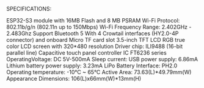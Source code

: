 SPECIFICATIONS:

ESP32-S3 module with 16MB Flash and 8 MB PSRAM
Wi-Fi Protocol: 802.11b/g/n (802.11n up to 150Mbps) Wi-Fi Frequency Range: 2.402GHz - 2.483Ghz
Support Bluetooth 5
With 4 Crowtail interfaces (HY2.0-4P connector) and onboard Micro TF card slot
3.5-inch TFT LCD RGB true color LCD screen with 320*480 resolution
Driver chip: ILI9488 (16-bit parallel line)
Capacitive touch panel controller IC FT6236 series
OperatingVoltage: DC 5V-500mA
Sleep current: 
USB power supply: 6.86mA
Lithium battery power supply: 3.23mA
LiPo Battery Interface: PH2.0
Operating temperature: -10°C ~ 65°C
Active Area: 73.63(L)*49.79mm(W)
Appearance Dimensions: 106(L)x66mm(W)*13mm(H)
